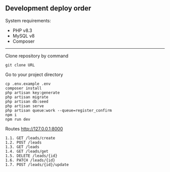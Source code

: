 ## Development deploy order

System requirements:
- PHP v8.3
- MySQL v8
- Composer
___
Clone repository by command
```
git clone URL
```
Go to your project directory
```
cp .env.example .env
composer install
php artisan key:generate
php artisan migrate
php artisan db:seed
php artisan serve
php artisan queue:work --queue=register_confirm
npm i
npm run dev
```

Routes      http://127.0.0.1:8000
```
1.1. GET /leads/create
1.2. POST /leads
1.3. GET /leads
1.4. GET /leads/get
1.5. DELETE /leads/{id}
1.6. PATCH /leads/{id}
1.7. POST /leads/{id}/update
```
